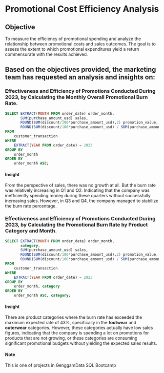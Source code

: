 # Promotional Cost Efficiency Analysis

## Objective
To measure the efficiency of promotional spending and analyze the relationship between promotional costs and sales outcomes. The goal is to assess the extent to which promotional expenditures yield a return commensurate with the results achieved.

## Based on the objectives provided, the marketing team has requested an analysis and insights on:
### Effectiveness and Efficiency of Promotions Conducted During 2023, by Calculating the Monthly Overall Promotional Burn Rate.

```sql
SELECT EXTRACT(MONTH FROM order_date) order_month,
	   SUM(purchase_amount_usd) sales,
	   ROUND(SUM(discount/100*purchase_amount_usd),2) promotion_value,
	   ROUND(SUM(discount/100*purchase_amount_usd) / SUM(purchase_amount_usd)*100,2) burn_rate_percentage
FROM
	customer_transaction
WHERE
	EXTRACT(YEAR FROM order_date) = 2023
GROUP BY
	order_month
ORDER BY
	order_month ASC;
```

#### Insight
From the perspective of sales, there was no growth at all. But the burn rate was relatively increasing in Q1 and Q2. Indicating that the company was inefficiently spending money during these quarters without successfully increasing sales. However, in Q3 and Q4, the company managed to stabilize the burn rate percentage.

### Effectiveness and Efficiency of Promotions Conducted During 2023, by Calculating the Promotional Burn Rate by Product Category and Month.

```sql
SELECT EXTRACT(MONTH FROM order_date) order_month,
	   category,
	   SUM(purchase_amount_usd) sales,
	   ROUND(SUM(discount/100*purchase_amount_usd),2) promotion_value,
	   ROUND(SUM(discount/100*purchase_amount_usd) / SUM(purchase_amount_usd)*100,2) burn_rate_percentage
FROM
	customer_transaction
WHERE
	EXTRACT(YEAR FROM order_date) = 2023
GROUP BY
	order_month, category
ORDER BY
	order_month ASC, category;
```

#### Insight
There are product categories where the burn rate has exceeded the maximum expected rate of 43%, specifically in the <b>footwear</b> and <b>outerwear</b> categories. However, these categories actually have low sales figures, indicating that the company is spending a lot on promotions for products that are not growing, or these categories are consuming significant promotional budgets without yielding the expected sales results.

#### Note
This is one of projects in GenggamData SQL Bootcamp
